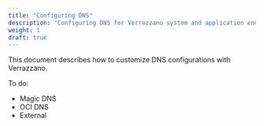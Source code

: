 ```yaml
---
title: "Configuring DNS"
description: "Configuring DNS for Verrazzano system and application endpoints"
weight: 1
draft: true
---
```


This document describes how to customize DNS configurations with Verrazzano.

To do:
* Magic DNS
* OCI DNS
* External
